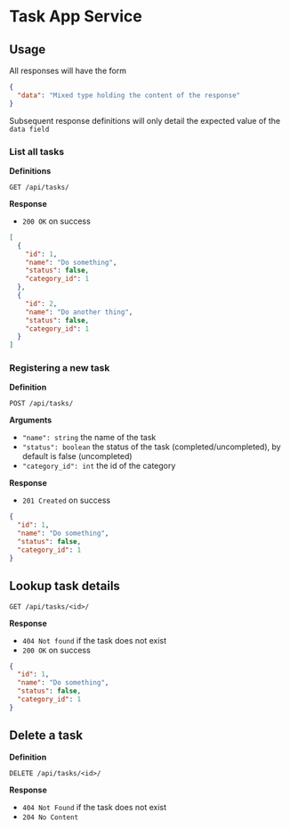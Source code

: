 # Task App Service

## Usage

All responses will have the form

```json
{
  "data": "Mixed type holding the content of the response"
}
```

Subsequent response definitions will only detail the expected value of the `data field`

### List all tasks

**Definitions**

`GET /api/tasks/`

**Response**

- `200 OK` on success

```json
[
  {
    "id": 1,
    "name": "Do something",
    "status": false,
    "category_id": 1
  },
  {
    "id": 2, 
    "name": "Do another thing", 
    "status": false,
    "category_id": 1 
  }
]
```

### Registering a new task

**Definition**

`POST /api/tasks/`

**Arguments**

- `"name": string` the name of the task
- `"status": boolean` the status of the task (completed/uncompleted), by default is false (uncompleted)
- `"category_id": int` the id of the category

**Response**

- `201 Created` on success

```json
{
  "id": 1,
  "name": "Do something",
  "status": false,
  "category_id": 1
}
```

## Lookup task details

`GET /api/tasks/<id>/`

**Response**

- `404 Not found` if the task does not exist
- `200 OK` on success

```json
{
  "id": 1,
  "name": "Do something",
  "status": false,
  "category_id": 1
}
```

## Delete a task

**Definition**

`DELETE /api/tasks/<id>/`

**Response**

- `404 Not Found` if the task does not exist
- `204 No Content` 